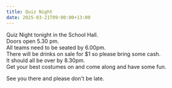 ```yaml
---
title: Quiz Night
date: 2025-03-21T09:00:00+13:00
---
```

Quiz Night tonight in the School Hall.  
Doors open 5.30 pm.  
All teams need to be seated by 6.00pm.  
There will be drinks on sale for $1 so please bring some cash.  
It should all be over by 8.30pm.  
Get your best costumes on and come along and have some fun.  

See you there and please don't be late.
